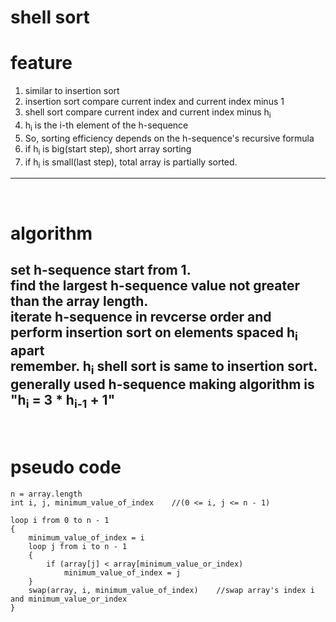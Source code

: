 shell sort
==============

# feature
1. similar to insertion sort
2. insertion sort compare current index and current index minus 1
3. shell sort compare current index and current index minus h<sub>i</sub>
4. h<sub>i</sub> is the i-th element of the h-sequence
5. So, sorting efficiency depends on the h-sequence's recursive formula
6. if h<sub>i</sub> is big(start step), short array sorting
7. if h<sub>i</sub> is small(last step), total array is partially sorted.
---
<br/>
   
# algorithm   
set h-sequence start from 1.</br>
find the largest h-sequence value not greater than the array length.</br>
iterate h-sequence in revcerse order and perform insertion sort on elements spaced h<sub>i</sub> apart</br>
remember. h<sub>i</sub> shell sort is same to insertion sort.</br>
generally used h-sequence making algorithm is "h<sub>i</sub> = 3 * h<sub>i-1</sub> + 1"
---
<br/>

# pseudo code
    n = array.length
    int i, j, minimum_value_of_index    //(0 <= i, j <= n - 1)
        
    loop i from 0 to n - 1
    {
        minimum_value_of_index = i
        loop j from i to n - 1
        {
            if (array[j] < array[minimum_value_or_index)
                minimum_value_of_index = j
        }
        swap(array, i, minimum_value_of_index)    //swap array's index i and minimum_value_or_index
    }
            
